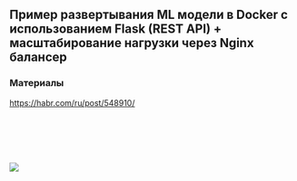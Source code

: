 ## Пример развертывания ML модели в Docker с использованием Flask (REST API) + масштабирование нагрузки через Nginx балансер

### Материалы
https://habr.com/ru/post/548910/


<br/><br/>
---
[![](https://habrastorage.org/webt/gz/gc/i6/gzgci6pivvdnk-gmj-kepml5q9y.gif)](https://yoomoney.ru/to/4100117863420642)
